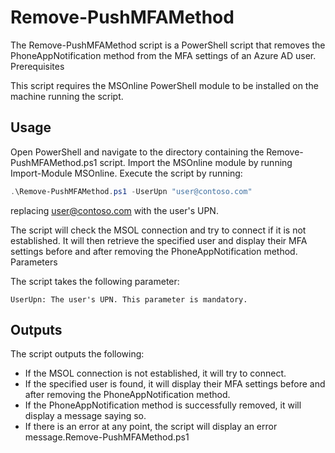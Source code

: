 # Remove-PushMFAMethod

The Remove-PushMFAMethod script is a PowerShell script that removes the PhoneAppNotification method from the MFA settings of an Azure AD user.
Prerequisites

This script requires the MSOnline PowerShell module to be installed on the machine running the script.

## Usage

Open PowerShell and navigate to the directory containing the Remove-PushMFAMethod.ps1 script.
Import the MSOnline module by running Import-Module MSOnline.
Execute the script by running:
```powershell
.\Remove-PushMFAMethod.ps1 -UserUpn "user@contoso.com"
```
replacing user@contoso.com with the user's UPN.

The script will check the MSOL connection and try to connect if it is not established. It will then retrieve the specified user and display their MFA settings before and after removing the PhoneAppNotification method.
Parameters

The script takes the following parameter:

    UserUpn: The user's UPN. This parameter is mandatory.

## Outputs

The script outputs the following:

- If the MSOL connection is not established, it will try to connect.
- If the specified user is found, it will display their MFA settings before and after removing the PhoneAppNotification method.
- If the PhoneAppNotification method is successfully removed, it will display a message saying so.
- If there is an error at any point, the script will display an error message.Remove-PushMFAMethod.ps1